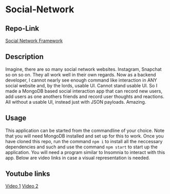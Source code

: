 # Social-Network

## Repo-Link

[Social Network Framework](https://github.com/sikandersultan/Social-Network)

## Description

Imagine, there are so many social network websites. Instagram, Snapchat so on so on. They all work well in their own regards. Now as a backend developer, I cannot nearly see enough command like interaction in ANY social website and, by the lords, usable UI. Cannot stand usable UI. So I made a MongoDB based social interaction app that can record new users, add users as one anothers friends and record user thoughts and reactions. All without a usable UI, instead just with JSON payloads. Amazing.

## Usage

This application can be started from the commandline of your choice. Note that you will need MongoDB installed and set up for this to work. Once you have cloned this repo, run the command `npm i` to install all the neccessary dependencies and such and use the command `npm start` to start up the application. You will need a program similar to Insomnia to interact with this app. Below are video links in case a visual representation is needed. 

## Youtube links
[Video 1](https://youtu.be/16FKxf3pObY)
[Video 2](https://youtu.be/zRwlDKWPGw4)
